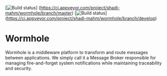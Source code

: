 [![Build status](https://ci.appveyor.com/api/projects/status/89i3mbn50qpq5gc7/branch/master?svg=true&passingText=master:%20pass&pendingText=master:%20pend&failingText=master:%20fail)]
(https://ci.appveyor.com/project/shadi-mahm/wormhole/branch/master)
[![Build status](https://ci.appveyor.com/api/projects/status/89i3mbn50qpq5gc7/branch/develop?svg=true&passingText=develop:%20pass&pendingText=develop:%20pend&failingText=develop:%20fail)]
(https://ci.appveyor.com/project/shadi-mahm/wormhole/branch/develop)


# Wormhole

Wormhole is a middleware platform to transform and route messages between applications. 
We simply call it a Message Broker responsible for managing fire-and-forget system notifications while maintaining traceability and security. 

